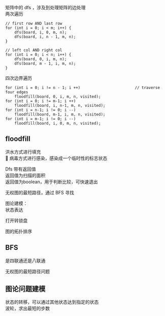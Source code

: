 矩阵中的 dfs ，涉及到处理矩阵的边处理  
两次遍历  
```
// first row AND last row
for (int i = 0; i < m; i++) {              
    dfs(board, i, 0, m, n);
    dfs(board, i, n - 1, m, n);
}

// left col AND right col
for (int i = 0; i < n; i++) {               
    dfs(board, 0, i, m, n);
    dfs(board, m - 1, i, m, n);
}
```  
  
四次边界遍历  
```
for (int i = 0; i != n - 1; i ++)                        // traverse four edges
    floodfill(board, 0, i, m, n, visited);
for (int i = 0; i != m-1; i ++)
    floodfill(board, i, n-1, m, n, visited);
for (int i = n-1; i != 0; i --)
    floodfill(board, m-1, i, m, n, visited);
for (int i = m-1; i != 0; i --)
    floodfill(board, i, 0, m, n, visited);
```  
  
  
  
## floodfill
洪水方式进行填充  
🦠 病毒方式进行感染，感染成一个临时性的标志状态  
  
  
Dfs 带有返回值  
返回值为扫描的面积  
返回值为boolean，用于判断比较，可快速退出    
  
  
  
  
  
无权图的最短路径，通过 BFS 寻找  
  
  
  
  
图论建模：  
状态表达  
  
打开转锁盘  
  
  
  
  
图的拓扑排序  
  
## BFS  
是四联通还是八联通  
  
  
无权图的最短路径问题  

  
  
  
## 图论问题建模  
状态的转移，可以通过其他状态达到指定的状态  
波轮，求出最短的步数  
